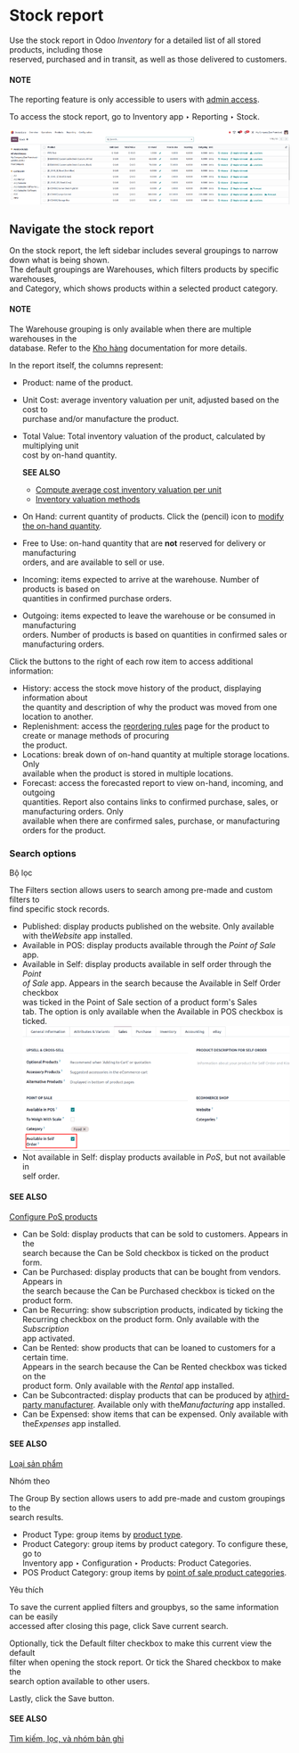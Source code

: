 # Stock report

Use the stock report in Odoo _Inventory_ for a detailed list of all stored products, including those\
reserved, purchased and in transit, as well as those delivered to customers.

#### NOTE

The reporting feature is only accessible to users with [admin access](applications/general/users/access_rights.md).

To access the stock report, go to Inventory app ‣ Reporting ‣ Stock.

![Show the stock report, accessible by going to Inventory > Reporting > Stock.](../../../../../.gitbook/assets/stock-report1.png)

## Navigate the stock report

On the stock report, the left sidebar includes several groupings to narrow down what is being shown.\
The default groupings are Warehouses, which filters products by specific warehouses,\
and Category, which shows products within a selected product category.

#### NOTE

The Warehouse grouping is only available when there are multiple warehouses in the\
database. Refer to the [Kho hàng](applications/inventory_and_mrp/inventory/warehouses_storage/inventory_management/warehouses.md) documentation for more details.

In the report itself, the columns represent:

* Product: name of the product.
* Unit Cost: average inventory valuation per unit, adjusted based on the cost to\
  purchase and/or manufacture the product.
*   Total Value: Total inventory valuation of the product, calculated by multiplying unit\
    cost by on-hand quantity.

    **SEE ALSO**

    * [Compute average cost inventory valuation per unit](applications/finance/accounting/get_started/avg_price_valuation.md#inventory-avg-cost-formula)
    * [Inventory valuation methods](applications/inventory_and_mrp/inventory/product_management/inventory_valuation/inventory_valuation_config.md)
* On Hand: current quantity of products. Click the (pencil) icon to [modify the on-hand quantity](applications/inventory_and_mrp/inventory/warehouses_storage/inventory_management/count_products.md).
* Free to Use: on-hand quantity that are **not** reserved for delivery or manufacturing\
  orders, and are available to sell or use.
* Incoming: items expected to arrive at the warehouse. Number of products is based on\
  quantities in confirmed purchase orders.
* Outgoing: items expected to leave the warehouse or be consumed in manufacturing\
  orders. Number of products is based on quantities in confirmed sales or manufacturing orders.

Click the buttons to the right of each row item to access additional information:

* History: access the stock move history of the product, displaying information about\
  the quantity and description of why the product was moved from one location to another.
* Replenishment: access the [reordering rules](applications/inventory_and_mrp/inventory/warehouses_storage/replenishment/reordering_rules.md) page for the product to create or manage methods of procuring\
  the product.
* Locations: break down of on-hand quantity at multiple storage locations. Only\
  available when the product is stored in multiple locations.
* Forecast: access the forecasted report to view on-hand, incoming, and outgoing\
  quantities. Report also contains links to confirmed purchase, sales, or manufacturing orders. Only\
  available when there are confirmed sales, purchase, or manufacturing orders for the product.

### Search options

Bộ lọc

The Filters section allows users to search among pre-made and custom filters to\
find specific stock records.

* Published: display products published on the website. Only available with th&#x65;_&#x57;ebsite_ app installed.
* Available in POS: display products available through the _Point of Sale_ app.
* Available in Self: display products available in self order through the _Point_\
  _of Sale_ app. Appears in the search because the Available in Self Order checkbox\
  was ticked in the Point of Sale section of a product form's Sales\
  tab. The option is only available when the Available in POS checkbox is ticked.![In the Sales tab of a product form, showing Available in Self Order setting.](../../../../../.gitbook/assets/available-in-self-order.png)
* Not available in Self: display products available in _PoS_, but not available in\
  self order.

#### SEE ALSO

[Configure PoS products](https://youtu.be/REbA3TBhFa4)

* Can be Sold: display products that can be sold to customers. Appears in the\
  search because the Can be Sold checkbox is ticked on the product form.
* Can be Purchased: display products that can be bought from vendors. Appears in\
  the search because the Can be Purchased checkbox is ticked on the product form.
* Can be Recurring: show subscription products, indicated by ticking the\
  Recurring checkbox on the product form. Only available with the _Subscription_\
  app activated.
* Can be Rented: show products that can be loaned to customers for a certain time.\
  Appears in the search because the Can be Rented checkbox was ticked on the\
  product form. Only available with the _Rental_ app installed.
* Can be Subcontracted: display products that can be produced by a[third-party manufacturer](applications/inventory_and_mrp/manufacturing/subcontracting/subcontracting_basic.md). Available only with th&#x65;_&#x4D;anufacturing_ app installed.
* Can be Expensed: show items that can be expensed. Only available with th&#x65;_&#x45;xpenses_ app installed.

#### SEE ALSO

[Loại sản phẩm](applications/inventory_and_mrp/inventory/product_management/configure/type.md)

Nhóm theo

The Group By section allows users to add pre-made and custom groupings to the\
search results.

* Product Type: group items by [product type](applications/inventory_and_mrp/inventory/product_management/configure/type.md).
* Product Category: group items by product category. To configure these, go to\
  Inventory app ‣ Configuration ‣ Products: Product Categories.
* POS Product Category: group items by [point of sale product categories](applications/sales/point_of_sale/configuration.md).

Yêu thích

To save the current applied filters and groupbys, so the same information can be easily\
accessed after closing this page, click Save current search.

Optionally, tick the Default filter checkbox to make this current view the default\
filter when opening the stock report. Or tick the Shared checkbox to make the\
search option available to other users.

Lastly, click the Save button.

#### SEE ALSO

[Tìm kiếm, lọc, và nhóm bản ghi](applications/essentials/search.md)
